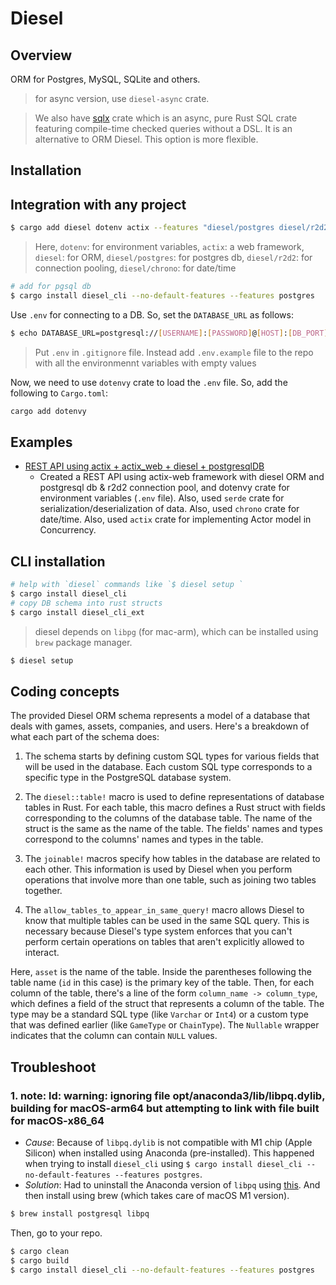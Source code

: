 # Diesel

## Overview

ORM for Postgres, MySQL, SQLite and others.

> for async version, use `diesel-async` crate.

> We also have [sqlx](https://crates.io/crates/sqlx) crate which is an async, pure Rust SQL crate featuring compile-time checked queries without a DSL. It is an alternative to ORM Diesel. This option is more flexible.

## Installation

## Integration with any project

```sh
$ cargo add diesel dotenv actix --features "diesel/postgres diesel/r2d2 diesel/chrono"
```

> Here, `dotenv`: for environment variables, `actix`: a web framework, `diesel`: for ORM, `diesel/postgres`: for postgres db, `diesel/r2d2`: for connection pooling, `diesel/chrono`: for date/time

```sh
# add for pgsql db
$ cargo install diesel_cli --no-default-features --features postgres
```

Use `.env` for connecting to a DB. So, set the `DATABASE_URL` as follows:

```sh
$ echo DATABASE_URL=postgresql://[USERNAME]:[PASSWORD]@[HOST]:[DB_PORT]/[DB_NAME] > .env
```

> Put `.env` in `.gitignore` file. Instead add `.env.example` file to the repo with all the environmennt variables with empty values

Now, we need to use `dotenvy` crate to load the `.env` file. So, add the following to `Cargo.toml`:

```sh
cargo add dotenvy
```

## Examples

- [REST API using actix + actix_web + diesel + postgresqlDB](../databases/pgsql/demo/)
  - Created a REST API using actix-web framework with diesel ORM and postgresql db & r2d2 connection pool, and dotenvy crate for environment variables (`.env` file). Also, used `serde` crate for serialization/deserialization of data. Also, used `chrono` crate for date/time. Also, used `actix` crate for implementing Actor model in Concurrency.

## CLI installation

```sh
# help with `diesel` commands like `$ diesel setup `
$ cargo install diesel_cli
# copy DB schema into rust structs
$ cargo install diesel_cli_ext
```

> diesel depends on `libpg` (for mac-arm), which can be installed using `brew` package manager.

```sh
$ diesel setup
```

## Coding concepts

The provided Diesel ORM schema represents a model of a database that deals with games, assets, companies, and users. Here's a breakdown of what each part of the schema does:

1. The schema starts by defining custom SQL types for various fields that will be used in the database. Each custom SQL type corresponds to a specific type in the PostgreSQL database system.

2. The `diesel::table!` macro is used to define representations of database tables in Rust. For each table, this macro defines a Rust struct with fields corresponding to the columns of the database table. The name of the struct is the same as the name of the table. The fields' names and types correspond to the columns' names and types in the table.

3. The `joinable!` macros specify how tables in the database are related to each other. This information is used by Diesel when you perform operations that involve more than one table, such as joining two tables together.

4. The `allow_tables_to_appear_in_same_query!` macro allows Diesel to know that multiple tables can be used in the same SQL query. This is necessary because Diesel's type system enforces that you can't perform certain operations on tables that aren't explicitly allowed to interact.

Here, `asset` is the name of the table. Inside the parentheses following the table name (`id` in this case) is the primary key of the table. Then, for each column of the table, there's a line of the form `column_name -> column_type`, which defines a field of the struct that represents a column of the table. The type may be a standard SQL type (like `Varchar` or `Int4`) or a custom type that was defined earlier (like `GameType` or `ChainType`). The `Nullable` wrapper indicates that the column can contain `NULL` values.

## Troubleshoot

### 1. note: ld: warning: ignoring file opt/anaconda3/lib/libpq.dylib, building for macOS-arm64 but attempting to link with file built for macOS-x86_64

- _Cause_: Because of `libpq.dylib` is not compatible with M1 chip (Apple Silicon) when installed using Anaconda (pre-installed). This happened when trying to install `diesel_cli` using `$ cargo install diesel_cli --no-default-features --features postgres`.
- _Solution_: Had to uninstall the Anaconda version of `libpq` using [this](https://github.com/abhi3700/My_Learning-Python#uninstallation). And then install using brew (which takes care of macOS M1 version).

```sh
$ brew install postgresql libpq
```

Then, go to your repo.

```sh
$ cargo clean
$ cargo build
$ cargo install diesel_cli --no-default-features --features postgres
```
